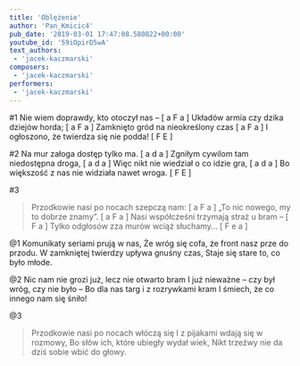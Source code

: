 ```yaml
---
title: 'Oblężenie'
author: 'Pan_Kmicic4'
pub_date: '2019-03-01 17:47:08.580822+00:00'
youtube_id: '59iOpirD5wA'
text_authors:
 - 'jacek-kaczmarski'
composers:
 - 'jacek-kaczmarski'
performers:
 - 'jacek-kaczmarski'
---
```


#1
Nie wiem doprawdy, kto otoczył nas – [ a F a ]
Układów armia czy dzika dziejów horda; [ a F a ]
Zamknięto gród na nieokreślony czas [ a F a ]
I ogłoszono, że twierdza się nie podda! [ F E ]

#2
Na mur załoga dostęp tylko ma. [ a d a ]
Zgniłym cywilom tam niedostępna droga, [ a d a ]
Więc nikt nie wiedział o co idzie gra, [ a d a ]
Bo większość z nas nie widziała nawet wroga. [ F E ]

#3
>Przodkowie nasi po nocach szepczą nam: [ a F a ]
>„To nic nowego, my to dobrze znamy”. [ a F a ]
>Nasi współcześni trzymają straż u bram – [ F a ]
>Tylko odgłosów zza murów wciąż słuchamy… [ F e a ]

@1
Komunikaty seriami prują w nas,
Że wróg się cofa, że front nasz prze do przodu.
W zamkniętej twierdzy upływa gnuśny czas,
Staje się stare to, co było młode.

@2
Nic nam nie grozi już, lecz nie otwarto bram
I już nieważne – czy był wróg, czy nie było –
Bo dla nas targ i z rozrywkami kram
I śmiech, że co innego nam się śniło!

@3
>Przodkowie nasi po nocach włóczą się
>I z pijakami wdają się w rozmowy,
>Bo słów ich, które ubiegły wydał wiek,
>Nikt trzeźwy nie da dziś sobie wbić do głowy.